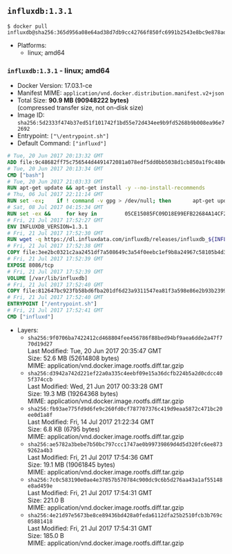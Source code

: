 ## `influxdb:1.3.1`

```console
$ docker pull influxdb@sha256:365d956a08e64ad38d7db9cc42766f850fc6991b2543e8bc9e878ad788259948
```

-	Platforms:
	-	linux; amd64

### `influxdb:1.3.1` - linux; amd64

-	Docker Version: 17.03.1-ce
-	Manifest MIME: `application/vnd.docker.distribution.manifest.v2+json`
-	Total Size: **90.9 MB (90948222 bytes)**  
	(compressed transfer size, not on-disk size)
-	Image ID: `sha256:5d2333f474b37ed51f101742f1bd55e72d434ee9b9fd5268b9b008ea96e72692`
-	Entrypoint: `["\/entrypoint.sh"]`
-	Default Command: `["influxd"]`

```dockerfile
# Tue, 20 Jun 2017 20:13:32 GMT
ADD file:9c48682ff75c756544d4491472081a078edf5dd0bb5038d1cb850a1f9c480e3e in / 
# Tue, 20 Jun 2017 20:13:34 GMT
CMD ["bash"]
# Tue, 20 Jun 2017 21:03:33 GMT
RUN apt-get update && apt-get install -y --no-install-recommends 		ca-certificates 		curl 		wget 	&& rm -rf /var/lib/apt/lists/*
# Thu, 06 Jul 2017 22:11:14 GMT
RUN set -ex; 	if ! command -v gpg > /dev/null; then 		apt-get update; 		apt-get install -y --no-install-recommends 			gnupg2 			dirmngr 		; 		rm -rf /var/lib/apt/lists/*; 	fi
# Sat, 08 Jul 2017 04:15:34 GMT
RUN set -ex &&     for key in         05CE15085FC09D18E99EFB22684A14CF2582E0C5 ;     do         gpg --keyserver ha.pool.sks-keyservers.net --recv-keys "$key" ||         gpg --keyserver pgp.mit.edu --recv-keys "$key" ||         gpg --keyserver keyserver.pgp.com --recv-keys "$key" ;     done
# Fri, 21 Jul 2017 17:52:27 GMT
ENV INFLUXDB_VERSION=1.3.1
# Fri, 21 Jul 2017 17:52:30 GMT
RUN wget -q https://dl.influxdata.com/influxdb/releases/influxdb_${INFLUXDB_VERSION}_amd64.deb.asc &&     wget -q https://dl.influxdata.com/influxdb/releases/influxdb_${INFLUXDB_VERSION}_amd64.deb &&     gpg --batch --verify influxdb_${INFLUXDB_VERSION}_amd64.deb.asc influxdb_${INFLUXDB_VERSION}_amd64.deb &&     dpkg -i influxdb_${INFLUXDB_VERSION}_amd64.deb &&     rm -f influxdb_${INFLUXDB_VERSION}_amd64.deb*
# Fri, 21 Jul 2017 17:52:38 GMT
COPY file:3ee2bc0321c2aa2451df7a508649c3a54f0eebc1ef9b8a24967c58105b4d3160 in /etc/influxdb/influxdb.conf 
# Fri, 21 Jul 2017 17:52:39 GMT
EXPOSE 8086/tcp
# Fri, 21 Jul 2017 17:52:39 GMT
VOLUME [/var/lib/influxdb]
# Fri, 21 Jul 2017 17:52:40 GMT
COPY file:812647bc923fb58bd6fba201df6d23a9311547ea81f3a598e86e2b93b2399169 in /entrypoint.sh 
# Fri, 21 Jul 2017 17:52:40 GMT
ENTRYPOINT ["/entrypoint.sh"]
# Fri, 21 Jul 2017 17:52:41 GMT
CMD ["influxd"]
```

-	Layers:
	-	`sha256:9f0706ba7422412cd468804fee456786f88bed94bf9aea6dde2a47f770d19d27`  
		Last Modified: Tue, 20 Jun 2017 20:35:47 GMT  
		Size: 52.6 MB (52614808 bytes)  
		MIME: application/vnd.docker.image.rootfs.diff.tar.gzip
	-	`sha256:d3942a742d221ef22a0a335c4eebf09e15a36dcfb224b5a2d0cdcc405f374ccb`  
		Last Modified: Wed, 21 Jun 2017 00:33:28 GMT  
		Size: 19.3 MB (19264368 bytes)  
		MIME: application/vnd.docker.image.rootfs.diff.tar.gzip
	-	`sha256:fb93ae775fd9d6fe9c260fd0cf787707376c419d9eaa5872c471bc20ee0d1a8f`  
		Last Modified: Fri, 14 Jul 2017 21:22:34 GMT  
		Size: 6.8 KB (6795 bytes)  
		MIME: application/vnd.docker.image.rootfs.diff.tar.gzip
	-	`sha256:ae5782a3bebe7b50bc797ccc1747ae0b99739869d4d5d320fc6ee8739262a4b3`  
		Last Modified: Fri, 21 Jul 2017 17:54:36 GMT  
		Size: 19.1 MB (19061845 bytes)  
		MIME: application/vnd.docker.image.rootfs.diff.tar.gzip
	-	`sha256:7c0c583190e0ae4e37857b570784c900dc9c6b5d276aa43a1af55148e8ad459e`  
		Last Modified: Fri, 21 Jul 2017 17:54:31 GMT  
		Size: 221.0 B  
		MIME: application/vnd.docker.image.rootfs.diff.tar.gzip
	-	`sha256:4e21d97e5673be8ce89436bd428a0feda6112dfa25b2510fcb3b769c05881418`  
		Last Modified: Fri, 21 Jul 2017 17:54:31 GMT  
		Size: 185.0 B  
		MIME: application/vnd.docker.image.rootfs.diff.tar.gzip
